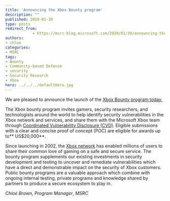 ```yaml
---
title: 'Announcing the Xbox Bounty program'
description: ""
published: 2020-01-30
type: posts
redirect_from:
            - https://msrc-blog.microsoft.com/2020/01/30/announcing-the-xbox-bounty-program/
authors:
- chloe
categories:
- MSRC
tags:
- Bounty
- Community-based Defense
- security
- Security Research
- Xbox
hero: ../../../defaultHero.jpg
---
```

<!-- wp:paragraph -->

We are pleased to announce the launch of the [Xbox Bounty program today](https://www.microsoft.com/en-us/msrc/bounty-xbox)[.]()

<!-- /wp:paragraph -->

<!-- wp:paragraph -->

The Xbox bounty program invites gamers, security researchers, and technologists around the world to help identify security vulnerabilities in the Xbox network and services, and share them with the Microsoft Xbox team through [Coordinated Vulnerability Disclosure (CVD)](https://www.microsoft.com/en-us/msrc/cvd). Eligible submissions with a clear and concise proof of concept (POC) are eligible for awards up to** US\$20,000**.

<!-- /wp:paragraph -->

<!-- wp:paragraph -->

Since launching in 2002, the [Xbox network](https://www.xbox.com/en-US/live/gold#) has enabled millions of users to share their common love of gaming on a safe and secure service. The bounty program supplements our existing investments in security development and testing to uncover and remediate vulnerabilities which have a direct and demonstrable impact on the security of Xbox customers. Public bounty programs are a valuable approach which combine with ongoing internal testing, private programs and knowledge shared by partners to produce a secure ecosystem to play in.

<!-- /wp:paragraph -->

<!-- wp:paragraph -->

_Chloé Brown, Program Manager_, _MSRC_

<!-- /wp:paragraph -->
